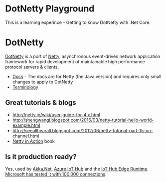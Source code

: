 # DotNetty Playground
This is a learning experince - Getting to know DotNetty with .Net Core.

# DotNetty
[DotNetty](https://github.com/Azure/DotNetty) is a port of [Netty](http://netty.io/), asynchronous event-driven network application framework for rapid development of maintainable high performance protocol servers & clients.

* [Docs](http://netty.io/wiki/user-guide.html) - The docs are for Netty (the Java version) and requires only small changes to apply to DotNetty
* [Terminology](https://github.com/Azure/azure-iot-protocol-gateway/blob/master/docs/DeveloperGuide.md#component-structure)

## Great tutorials & blogs
* http://netty.io/wiki/user-guide-for-4.x.html
* http://shengwangi.blogspot.com/2016/03/netty-tutorial-hello-world-example.html
* http://seeallhearall.blogspot.com/2012/06/netty-tutorial-part-15-on-channel.html
* [Netty in Action](https://www.manning.com/books/netty-in-action) book

## Is it production ready?
Yes, used by [Akka.Net](https://getakka.net/), [Azure IoT Hub](https://azure.microsoft.com/en-us/services/iot-hub/) and the [IoT Hub Edge Runtime](https://github.com/Azure/iotedge). [Microsoft has tested it with 100,000 connections](https://github.com/Azure/DotNetty/issues/135).